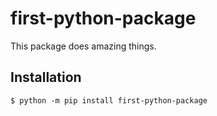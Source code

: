 # first-python-package

This package does amazing things.

## Installation

```shell
$ python -m pip install first-python-package
```
